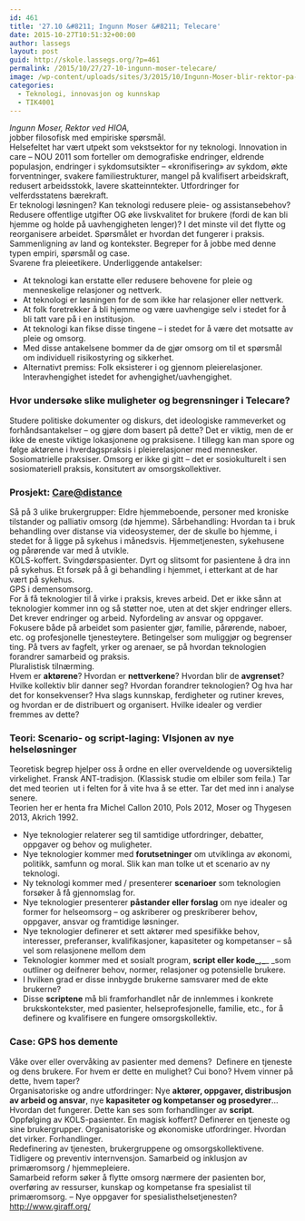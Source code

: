 ```yaml
---
id: 461
title: '27.10 &#8211; Ingunn Moser &#8211; Telecare'
date: 2015-10-27T10:51:32+00:00
author: lassegs
layout: post
guid: http://skole.lassegs.org/?p=461
permalink: /2015/10/27/27-10-ingunn-moser-telecare/
image: /wp-content/uploads/sites/3/2015/10/Ingunn-Moser-blir-rektor-pa-ny-hogskole-Bilde-i-detaljvisning-lavt-8266-1.jpg
categories:
  - Teknologi, innovasjon og kunnskap
  - TIK4001
---
```

<div>
  <em>Ingunn Moser, Rektor ved HIOA,</em>
</div>

<div>
  jobber filosofisk med empiriske spørsmål.
</div>

<div>
</div>

<div>
  Helsefeltet har vært utpekt som vekstsektor for ny teknologi. Innovation in care &#8211; NOU 2011 som forteller om demografiske endringer, eldrende populasjon, endringer i sykdomsutsikter &#8211; &laquo;kronifisering&raquo; av sykdom, økte forventninger, svakere familiestrukturer, mangel på kvalifisert arbeidskraft, redusert arbeidsstokk, lavere skatteinntekter. Utfordringer for velferdsstatens bærekraft.
</div>

<div>
</div>

<div>
  Er teknologi løsningen? Kan teknologi redusere pleie- og assistansebehov? Redusere offentlige utgifter OG øke livskvalitet for brukere (fordi de kan bli hjemme og holde på uavhengigheten lenger)? I det minste vil det flytte og reorganisere arbeidet. Spørsmålet er hvordan det fungerer i praksis. Sammenligning av land og kontekster. Begreper for å jobbe med denne typen empiri, spørsmål og case.
</div>

<div>
</div>

<div>
  Svarene fra pleieetikere. Underliggende antakelser:
</div>

  * At teknologi kan erstatte eller redusere behovene for pleie og menneskelige relasjoner og nettverk.
  * At teknologi er løsningen for de som ikke har relasjoner eller nettverk.
  * At folk foretrekker å bli hjemme og være uavhengige selv i stedet for å bli tatt vare på i en institusjon.
  * At teknologi kan fikse disse tingene &#8211; i stedet for å være det motsatte av pleie og omsorg.
  * Med disse antakelsene bommer da de gjør omsorg om til et spørsmål om individuell risikostyring og sikkerhet.
  * Alternativt premiss: Folk eksisterer i og gjennom pleierelasjoner. Interavhengighet istedet for avhengighet/uavhengighet.

### Hvor undersøke slike muligheter og begrensninger i Telecare?

<div>
  Studere politiske dokumenter og diskurs, det ideologiske rammeverket og forhåndsantakelser &#8211; og gjøre dom basert på dette? Det er viktig, men de er ikke de eneste viktige lokasjonene og praksisene. I tillegg kan man spore og følge aktørene i hverdagspraksis i pleierelasjoner med mennesker. Sosiomatrielle praksiser. Omsorg er ikke gi gitt &#8211; det er sosiokulturelt i sen sosiomateriell praksis, konsitutert av omsorgskollektiver.
</div>

<div>
</div>

### Prosjekt: <a href="mailto:Care@distance" target="_blank" shape="rect">Care@distance</a>

<div>
  Så på 3 ulike brukergrupper: Eldre hjemmeboende, personer med kroniske tilstander og palliativ omsorg (dø hjemme). Sårbehandling: Hvordan ta i bruk behandling over distanse via videosystemer, der de skulle bo hjemme, i stedet for å ligge på sykehus i månedsvis. Hjemmetjenesten, sykehusene og pårørende var med å utvikle.
</div>

<div>
</div>

<div>
  KOLS-koffert. Svingdørspasienter. Dyrt og slitsomt for pasientene å dra inn på sykehus. Et forsøk på å gi behandling i hjemmet, i etterkant at de har vært på sykehus.
</div>

<div>
</div>

<div>
  GPS i demensomsorg.
</div>

<div>
</div>

<div>
  For å få teknologier til å virke i praksis, kreves arbeid. Det er ikke sånn at teknologier kommer inn og så støtter noe, uten at det skjer endringer ellers. Det krever endringer og arbeid. Nyfordeling av ansvar og oppgaver. Fokusere både på arbeidet som pasienter gjør, familie, pårørende, naboer, etc. og profesjonelle tjenesteytere. Betingelser som muliggjør og begrenser ting. På tvers av fagfelt, yrker og arenaer, se på hvordan teknologien forandrer samarbeid og praksis.
</div>

<div>
  Pluralistisk tilnærming.
</div>

<div>
</div>

<div>
  Hvem er <strong>aktørene</strong>? Hvordan er <strong>nettverkene</strong>? Hvordan blir de <strong>avgrenset</strong>? Hvilke kollektiv blir danner seg? Hvordan forandrer teknologien? Og hva har det for konsekvenser? Hva slags kunnskap, ferdigheter og rutiner kreves, og hvordan er de distribuert og organisert. Hvilke idealer og verdier fremmes av dette?
</div>

<div>
</div>

### Teori: Scenario- og script-laging: VIsjonen av nye helseløsninger

<div>
  Teoretisk begrep hjelper oss å ordne en eller overveldende og uoversiktelig virkelighet. Fransk ANT-tradisjon. (Klassisk studie om elbiler som feila.) Tar det med teorien  ut i felten for å vite hva å se etter. Tar det med inn i analyse senere.
</div>

<div>
</div>

<div>
  Teorien her er henta fra Michel Callon 2010, Pols 2012, Moser og Thygesen 2013, Akrich 1992.
</div>

  * Nye teknologier relaterer seg til samtidige utfordringer, debatter, oppgaver og behov og muligheter.
  * Nye teknologier kommer med **forutsetninger** om utviklinga av økonomi, politikk, samfunn og moral. Slik kan man tolke ut et scenario av ny teknologi.
  * Ny teknologi kommer med / presenterer **scenarioer** som teknologien forsøker å få gjennomslag for.
  * Nye teknologier presenterer **påstander eller forslag** om nye idealer og former for helseomsorg &#8211; og askriberer og preskriberer behov, oppgaver, ansvar og framtidige løsninger.
  * Nye teknologier definerer et sett aktører med spesifikke behov, interesser, preferanser, kvalifikasjoner, kapasiteter og kompetanser &#8211; så vel som relasjonene mellom dem
  * Teknologier kommer med et sosialt program, **script eller kode_,_**_ _som outliner og deifnerer behov, normer, relasjoner og potensielle brukere.
  * I hvilken grad er disse innbygde brukerne samsvarer med de ekte brukerne?
  * Disse **scriptene** må bli framforhandlet når de innlemmes i konkrete brukskontekster, med pasienter, helseprofesjonelle, familie, etc., for å definere og kvalifisere en fungere omsorgskollektiv.

<div>
</div>

### Case: GPS hos demente

<div>
  Våke over eller overvåking av pasienter med demens?  Definere en tjeneste og dens brukere. For hvem er dette en mulighet? Cui bono? Hvem vinner på dette, hvem taper?
</div>

<div>
  Organisatoriske og andre utfordringer: Nye <strong>aktører, oppgaver, distribusjon av arbeid og ansvar</strong>, nye <strong>kapasiteter og kompetanser og prosedyrer</strong>&#8230; Hvordan det fungerer. Dette kan ses som forhandlinger av <strong>script</strong>.
</div>

<div>
</div>

<div>
  Oppfølging av KOLS-pasienter. En magisk koffert? Definerer en tjeneste og sine brukergrupper. Organisatoriske og økonomiske utfordringer. Hvordan det virker. Forhandlinger.
</div>

<div>
</div>

<div>
  Redefinering av tjenesten, brukergruppene og omsorgskollektivene. Tidligere og preventiv internvensjon. Samarbeid og inklusjon av primæromsorg / hjemmepleiere.
</div>

<div>
  Samarbeid reform søker å flytte omsorg nærmere der pasienten bor, overføring av ressurser, kunskap og kompetanse fra spesialist til primæromsorg. &#8211; Nye oppgaver for spesialisthelsetjenesten?
</div>

<div>
</div>

<div>
  <a href="http://www.giraff.org/" target="_blank" shape="rect">http://www.giraff.org/</a>
</div>

<div>
</div>

&nbsp;